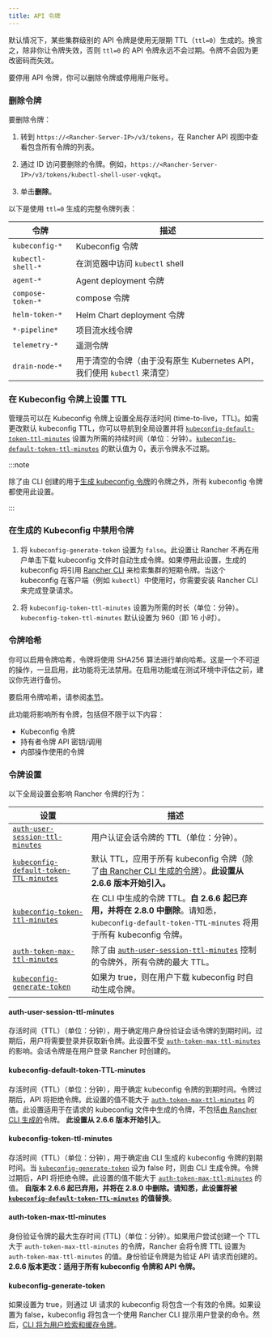 ```yaml
---
title: API 令牌
---
```


<head>
  <link rel="canonical" href="https://ranchermanager.docs.rancher.com/zh/reference-guides/about-the-api/api-tokens"/>
</head>

默认情况下，某些集群级别的 API 令牌是使用无限期 TTL（`ttl=0`）生成的。换言之，除非你让令牌失效，否则 `ttl=0` 的 API 令牌永远不会过期。令牌不会因为更改密码而失效。

要停用 API 令牌，你可以删除令牌或停用用户账号。

### 删除令牌
要删除令牌：

1. 转到 `https://<Rancher-Server-IP>/v3/tokens`，在 Rancher API 视图中查看包含所有令牌的列表。

1. 通过 ID 访问要删除的令牌。例如，`https://<Rancher-Server-IP>/v3/tokens/kubectl-shell-user-vqkqt`。

1. 单击**删除**。

以下是使用 `ttl=0` 生成的完整令牌列表：

| 令牌 | 描述 |
| ----------------- | -------------------------------------------------------------------------------------- |
| `kubeconfig-*` | Kubeconfig 令牌 |
| `kubectl-shell-*` | 在浏览器中访问 `kubectl` shell |
| `agent-*` | Agent deployment 令牌 |
| `compose-token-*` | compose 令牌 |
| `helm-token-*` | Helm Chart deployment 令牌 |
| `*-pipeline*` | 项目流水线令牌 |
| `telemetry-*` | 遥测令牌 |
| `drain-node-*` | 用于清空的令牌（由于没有原生 Kubernetes API，我们使用 `kubectl` 来清空） |


### 在 Kubeconfig 令牌上设置 TTL

管理员可以在 Kubeconfig 令牌上设置全局存活时间 (time-to-live，TTL)。如需更改默认 kubeconfig TTL，你可以导航到全局设置并将 [`kubeconfig-default-token-ttl-minutes`](#kubeconfig-default-token-ttl-minutes) 设置为所需的持续时间（单位：分钟）。[`kubeconfig-default-token-ttl-minutes`](#kubeconfig-default-token-ttl-minutes) 的默认值为 0，表示令牌永不过期。

:::note

除了由 CLI 创建的用于[生成 kubeconfig 令牌](#在生成的-kubeconfig-中禁用令牌)的令牌之外，所有 kubeconfig 令牌都使用此设置。

:::

### 在生成的 Kubeconfig 中禁用令牌

1. 将 `kubeconfig-generate-token` 设置为 `false`。此设置让 Rancher 不再在用户单击下载 kubeconfig 文件时自动生成令牌。如果停用此设置，生成的 kubeconfig 将引用 [Rancher CLI](../cli-with-rancher/kubectl-utility.md#使用-kubectl-和-kubeconfig-令牌进行-ttl-认证) 来检索集群的短期令牌。当这个 kubeconfig 在客户端（例如 `kubectl`）中使用时，你需要安装 Rancher CLI 来完成登录请求。

2. 将 `kubeconfig-token-ttl-minutes` 设置为所需的时长（单位：分钟）。`kubeconfig-token-ttl-minutes` 默认设置为 960（即 16 小时）。

### 令牌哈希

你可以启用令牌哈希，令牌将使用 SHA256 算法进行单向哈希。这是一个不可逆的操作，一旦启用，此功能将无法禁用。在启用功能或在测试环境中评估之前，建议你先进行备份。

要启用令牌哈希，请参阅[本节](../../pages-for-subheaders/enable-experimental-features.md)。

此功能将影响所有令牌，包括但不限于以下内容：

- Kubeconfig 令牌
- 持有者令牌 API 密钥/调用
- 内部操作使用的令牌

### 令牌设置
以下全局设置会影响 Rancher 令牌的行为：

| 设置 | 描述 |
| ------------------------------------------------------------------------------- | ------------------------------------------------------------------------------------------------------------------------------------------------------------------------------------------------------------------------------ |
| [`auth-user-session-ttl-minutes`](#auth-user-session-ttl-minutes) | 用户认证会话令牌的 TTL（单位：分钟）。 |
| [`kubeconfig-default-token-TTL-minutes`](#kubeconfig-default-token-ttl-minutes) | 默认 TTL，应用于所有 kubeconfig 令牌（除了[由 Rancher CLI 生成的令牌](#在生成的-kubeconfig-中禁用令牌)）。**此设置从 2.6.6 版本开始引入。** |
| [`kubeconfig-token-ttl-minutes`](#kubeconfig-token-ttl-minutes) | 在 CLI 中生成的令牌 TTL。**自 2.6.6 起已弃用，并将在 2.8.0 中删除**。请知悉，`kubeconfig-default-token-TTL-minutes` 将用于所有 kubeconfig 令牌。 |
| [`auth-token-max-ttl-minutes`](#auth-token-max-ttl-minutes) | 除了由 [`auth-user-session-ttl-minutes`](#auth-user-session-ttl-minutes) 控制的令牌外，所有令牌的最大 TTL。 |
| [`kubeconfig-generate-token`](#kubeconfig-generate-token) | 如果为 true，则在用户下载 kubeconfig 时自动生成令牌。 |

#### auth-user-session-ttl-minutes
存活时间（TTL）（单位：分钟），用于确定用户身份验证会话令牌的到期时间。过期后，用户将需要登录并获取新令牌。此设置不受 [`auth-token-max-ttl-minutes`](#auth-token-max-ttl-minutes) 的影响。会话令牌是在用户登录 Rancher 时创建的。

#### kubeconfig-default-token-TTL-minutes
存活时间（TTL）（单位：分钟），用于确定 kubeconfig 令牌的到期时间。令牌过期后，API 将拒绝令牌。此设置的值不能大于 [`auth-token-max-ttl-minutes`](#auth-token-max-ttl-minutes) 的值。此设置适用于在请求的 kubeconfig 文件中生成的令牌，不包括[由 Rancher CLI 生成的](#在生成的-kubeconfig-中禁用令牌)令牌。
**此设置从 2.6.6 版本开始引入**。

#### kubeconfig-token-ttl-minutes
存活时间（TTL）（单位：分钟），用于确定由 CLI 生成的 kubeconfig 令牌的到期时间。当 [`kubeconfig-generate-token`](#kubeconfig-generate-token) 设为 false 时，则由 CLI 生成令牌。令牌过期后，API 将拒绝令牌。此设置的值不能大于 [`auth-token-max-ttl-minutes`](#auth-token-max-ttl-minutes) 的值。
**自版本 2.6.6 起已弃用，并将在 2.8.0 中删除。请知悉，此设置将被 [`kubeconfig-default-token-TTL-minutes`](#kubeconfig-default-token-ttl-minutes) 的值替换**。

#### auth-token-max-ttl-minutes
身份验证令牌的最大生存时间 (TTL)（单位：分钟）。如果用户尝试创建一个 TTL 大于 `auth-token-max-ttl-minutes` 的令牌，Rancher 会将令牌 TTL 设置为 `auth-token-max-ttl-minutes` 的值。身份验证令牌是为验证 API 请求而创建的。
**2.6.6 版本更改：适用于所有 kubeconfig 令牌和 API 令牌。**

#### kubeconfig-generate-token
如果设置为 true，则通过 UI 请求的 kubeconfig 将包含一个有效的令牌。如果设置为 false，kubeconfig 将包含一个使用 Rancher CLI 提示用户登录的命令。然后，[CLI 将为用户检索和缓存令牌](../cli-with-rancher/kubectl-utility.md#使用-kubectl-和-kubeconfig-令牌进行-ttl-认证)。
